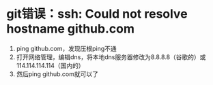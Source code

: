 # git错误：ssh: Could not resolve hostname github.com

1. ping github.com，发现压根ping不通
2. 打开网络管理，编辑dns，将本地dns服务器修改为8.8.8.8（谷歌的）或114.114.114.114（国内的）
3. 然后ping github.com就可以了

